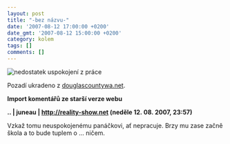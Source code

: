 ```yaml
---
layout: post
title: "-bez názvu-"
date: '2007-08-12 17:00:00 +0200'
date_gmt: '2007-08-12 15:00:00 +0200'
category: kolem
tags: []
comments: []
---
```

<div >
<img src="%base_url%/assets/old-images/nuzp.jpg" alt="nedostatek uspokojení z práce">
</div>
<p>Pozadí ukradeno z <a href="http://www.douglascountywa.net/departments/tls/projects/McNeilCanyonRoad/Images/CurrentRoad.JPG">douglascountywa.net</a>.</p>
<div class="import-komentaru">
<p><strong>Import komentářů ze starší verze webu</strong></p>
<div class="comment">
<p style="font-weight:bold"><span class="compredmet">..</span> | <span class="comname">juneau</span> |  <a href="http://reality-show.net">http://reality-show.net</a> (neděle&nbsp;12.&nbsp;08.&nbsp;2007,&nbsp;23:57)</p>
<p>Vzkaž tomu neuspokojenému panáčkovi, ať nepracuje. Brzy mu zase začně škola a to bude tuplem o ... ničem. </p>
</div>
</div>
